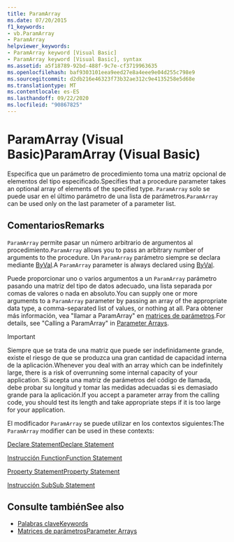 ```yaml
---
title: ParamArray
ms.date: 07/20/2015
f1_keywords:
- vb.ParamArray
- ParamArray
helpviewer_keywords:
- ParamArray keyword [Visual Basic]
- ParamArray keyword [Visual Basic], syntax
ms.assetid: a5f18789-92bd-488f-9c7e-cf3719963635
ms.openlocfilehash: baf9303101eea9eed27e8a4eee9e04d255c798e9
ms.sourcegitcommit: d2db216e46323f73b32ae312c9e4135258e5d68e
ms.translationtype: MT
ms.contentlocale: es-ES
ms.lasthandoff: 09/22/2020
ms.locfileid: "90867825"
---
```

# <a name="paramarray-visual-basic"></a><span data-ttu-id="6469d-102">ParamArray (Visual Basic)</span><span class="sxs-lookup"><span data-stu-id="6469d-102">ParamArray (Visual Basic)</span></span>

<span data-ttu-id="6469d-103">Especifica que un parámetro de procedimiento toma una matriz opcional de elementos del tipo especificado.</span><span class="sxs-lookup"><span data-stu-id="6469d-103">Specifies that a procedure parameter takes an optional array of elements of the specified type.</span></span> <span data-ttu-id="6469d-104">`ParamArray` solo se puede usar en el último parámetro de una lista de parámetros.</span><span class="sxs-lookup"><span data-stu-id="6469d-104">`ParamArray` can be used only on the last parameter of a parameter list.</span></span>  
  
## <a name="remarks"></a><span data-ttu-id="6469d-105">Comentarios</span><span class="sxs-lookup"><span data-stu-id="6469d-105">Remarks</span></span>  

 <span data-ttu-id="6469d-106">`ParamArray` permite pasar un número arbitrario de argumentos al procedimiento.</span><span class="sxs-lookup"><span data-stu-id="6469d-106">`ParamArray` allows you to pass an arbitrary number of arguments to the procedure.</span></span> <span data-ttu-id="6469d-107">Un `ParamArray` parámetro siempre se declara mediante [ByVal](byval.md).</span><span class="sxs-lookup"><span data-stu-id="6469d-107">A `ParamArray` parameter is always declared using [ByVal](byval.md).</span></span>  
  
 <span data-ttu-id="6469d-108">Puede proporcionar uno o varios argumentos a un `ParamArray` parámetro pasando una matriz del tipo de datos adecuado, una lista separada por comas de valores o nada en absoluto.</span><span class="sxs-lookup"><span data-stu-id="6469d-108">You can supply one or more arguments to a `ParamArray` parameter by passing an array of the appropriate data type, a comma-separated list of values, or nothing at all.</span></span> <span data-ttu-id="6469d-109">Para obtener más información, vea "llamar a ParamArray" en [matrices de parámetros](../../programming-guide/language-features/procedures/parameter-arrays.md).</span><span class="sxs-lookup"><span data-stu-id="6469d-109">For details, see "Calling a ParamArray" in [Parameter Arrays](../../programming-guide/language-features/procedures/parameter-arrays.md).</span></span>  
  
> [!IMPORTANT]
> <span data-ttu-id="6469d-110">Siempre que se trata de una matriz que puede ser indefinidamente grande, existe el riesgo de que se produzca una gran cantidad de capacidad interna de la aplicación.</span><span class="sxs-lookup"><span data-stu-id="6469d-110">Whenever you deal with an array which can be indefinitely large, there is a risk of overrunning some internal capacity of your application.</span></span> <span data-ttu-id="6469d-111">Si acepta una matriz de parámetros del código de llamada, debe probar su longitud y tomar las medidas adecuadas si es demasiado grande para la aplicación.</span><span class="sxs-lookup"><span data-stu-id="6469d-111">If you accept a parameter array from the calling code, you should test its length and take appropriate steps if it is too large for your application.</span></span>  
  
 <span data-ttu-id="6469d-112">El modificador `ParamArray` se puede utilizar en los contextos siguientes:</span><span class="sxs-lookup"><span data-stu-id="6469d-112">The `ParamArray` modifier can be used in these contexts:</span></span>  
  
 [<span data-ttu-id="6469d-113">Declare Statement</span><span class="sxs-lookup"><span data-stu-id="6469d-113">Declare Statement</span></span>](../statements/declare-statement.md)  
  
 [<span data-ttu-id="6469d-114">Instrucción Function</span><span class="sxs-lookup"><span data-stu-id="6469d-114">Function Statement</span></span>](../statements/function-statement.md)  
  
 [<span data-ttu-id="6469d-115">Property Statement</span><span class="sxs-lookup"><span data-stu-id="6469d-115">Property Statement</span></span>](../statements/property-statement.md)  
  
 [<span data-ttu-id="6469d-116">Instrucción Sub</span><span class="sxs-lookup"><span data-stu-id="6469d-116">Sub Statement</span></span>](../statements/sub-statement.md)  
  
## <a name="see-also"></a><span data-ttu-id="6469d-117">Consulte también</span><span class="sxs-lookup"><span data-stu-id="6469d-117">See also</span></span>

- [<span data-ttu-id="6469d-118">Palabras clave</span><span class="sxs-lookup"><span data-stu-id="6469d-118">Keywords</span></span>](../keywords/index.md)
- [<span data-ttu-id="6469d-119">Matrices de parámetros</span><span class="sxs-lookup"><span data-stu-id="6469d-119">Parameter Arrays</span></span>](../../programming-guide/language-features/procedures/parameter-arrays.md)
